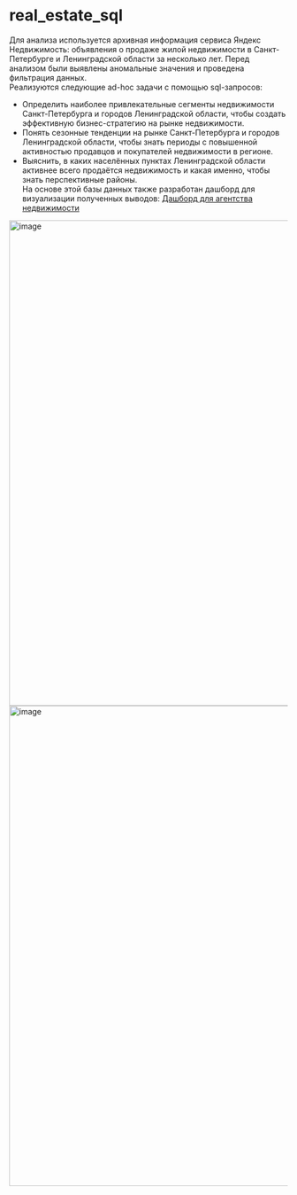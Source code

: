 # real_estate_sql
Для анализа используется архивная информация сервиса Яндекс Недвижимость: объявления о продаже жилой недвижимости в Санкт-Петербурге и Ленинградской области за несколько лет.
Перед анализом были выявлены аномальные значения и проведена фильтрация данных.  
Реализуются следующие ad-hoc задачи с помощью sql-запросов:  
 - Определить наиболее привлекательные сегменты недвижимости Санкт-Петербурга и городов Ленинградской области, чтобы создать эффективную бизнес-стратегию на рынке недвижимости.   
 - Понять сезонные тенденции на рынке Санкт-Петербурга и городов Ленинградской области, чтобы знать периоды с повышенной активностью продавцов и покупателей недвижимости в регионе.  
 - Выяснить, в каких населённых пунктах Ленинградской области активнее всего продаётся недвижимость и какая именно, чтобы знать перспективные районы.  
На основе этой базы данных также разработан дашборд для визуализации полученных выводов: [Дашборд для агентства недвижимости](https://datalens.yandex/587g14le22hir)
<img width="1560" height="876" alt="image" src="https://github.com/user-attachments/assets/ca3cb0b7-d420-499b-963d-decf5a27a76d" />
<img width="1549" height="867" alt="image" src="https://github.com/user-attachments/assets/efd0210c-31d7-4ccf-b382-fe7ae7002104" />
